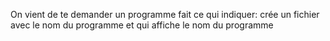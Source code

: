 On vient de te demander un programme fait ce qui indiquer:
crée un fichier avec le nom du programme et qui affiche le nom du programme

